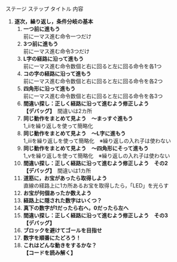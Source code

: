 ステージ	ステップ	タイトル	内容
1. __逐次，繰り返し，条件分岐の基本__
	1. __一つ前に進もう__  
 		前に一マス進む命令一つだけ
	1. __3つ前に進もう__  
     前に一マス進む命令3つだけ
	1. __L字の経路に沿って進もう__  
     前に一マス進む命令数個と右に回ると左に回る命令を各1つ
	1. __コの字の経路に沿って進もう__  
     前に一マス進む命令数個と右に回ると左に回る命令を各2つ
	1. __四角形に沿って進もう__  
     前に一マス進む命令数個と右に回ると左に回る命令を各3つ
	1. __間違い探し：正しく経路に沿って進むよう修正しよう__  
     __【デバッグ】__　間違いは2カ所
	1. __同じ動作をまとめて見よう　〜まっすぐ進もう__  
     1_ⅱを繰り返しを使って簡略化
	1. __同じ動作をまとめて見よう　〜L字に進もう__  
     1_ⅲを繰り返しを使って簡略化　※繰り返しの入れ子は使わない
	1. __同じ動作をまとめて見よう　〜四角形にそって進もう__  
     1_ⅴを繰り返しを使って簡略化　※繰り返しの入れ子は使わない
	1. __間違い探し：正しく経路に沿って進むよう修正しよう　その2__  
     __【デバッグ】__　間違いは1カ所
	1. __道筋に，お宝があったら取得しよう__  
     直線の経路上に1カ所あるお宝を取得したら，「LED」を光らす
	1. __お宝が何個あったか数えよう__  
	1. __経路上に隠された数字はいくつ？__  	
	1. __真下の数字が1だったら右へ，0だったら左へ__  	
	1. __間違い探し：正しく経路に沿って進むよう修正しよう　その3__  
     __【デバッグ】__
	1. __ブロックを避けてゴールを目指せ__  
	1. __数字を順番にたどろう！__  
	1. __これはどんな動きをするかな？__  
 		__【コードを読み解く】__


